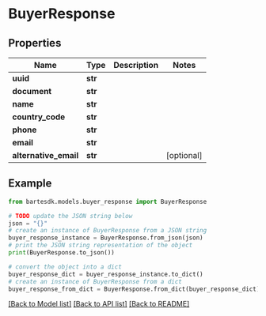 # BuyerResponse


## Properties

Name | Type | Description | Notes
------------ | ------------- | ------------- | -------------
**uuid** | **str** |  | 
**document** | **str** |  | 
**name** | **str** |  | 
**country_code** | **str** |  | 
**phone** | **str** |  | 
**email** | **str** |  | 
**alternative_email** | **str** |  | [optional] 

## Example

```python
from bartesdk.models.buyer_response import BuyerResponse

# TODO update the JSON string below
json = "{}"
# create an instance of BuyerResponse from a JSON string
buyer_response_instance = BuyerResponse.from_json(json)
# print the JSON string representation of the object
print(BuyerResponse.to_json())

# convert the object into a dict
buyer_response_dict = buyer_response_instance.to_dict()
# create an instance of BuyerResponse from a dict
buyer_response_from_dict = BuyerResponse.from_dict(buyer_response_dict)
```
[[Back to Model list]](../README.md#documentation-for-models) [[Back to API list]](../README.md#documentation-for-api-endpoints) [[Back to README]](../README.md)


